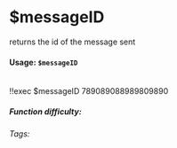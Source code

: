 # $messageID
returns the id of the message sent
#### Usage: `$messageID`

<br/>
<discord-messages>
	<discord-message :bot="false" role-color="#ffcc9a" author="Member">
		!!exec $messageID
	</discord-message>
	<discord-message :bot="true" role-color="#0099ff" author="Custom Command" avatar="https://media.discordapp.net/avatars/725721249652670555/781224f90c3b841ba5b40678e032f74a.webp">
		789089088989809890
	</discord-message>
</discord-messages>

##### Function difficulty: <Badge ID="tip" text="Easy" vertical="middle" /> 
###### Tags: <Badge ID="tip" text="ID" vertical="middle" /> <Badge ID="tip" text="message" vertical="middle" />
